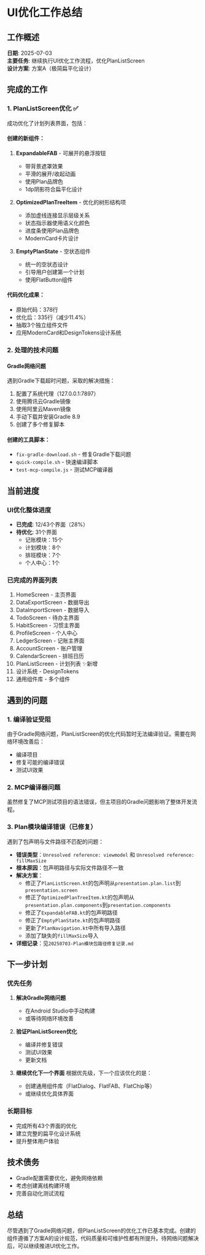 # UI优化工作总结

## 工作概述
**日期**: 2025-07-03  
**主要任务**: 继续执行UI优化工作流程，优化PlanListScreen  
**设计方案**: 方案A（极简扁平化设计）

## 完成的工作

### 1. PlanListScreen优化 ✅
成功优化了计划列表界面，包括：

#### 创建的新组件：
1. **ExpandableFAB** - 可展开的悬浮按钮
   - 带背景遮罩效果
   - 平滑的展开/收起动画
   - 使用Plan品牌色
   - 1dp阴影符合扁平化设计

2. **OptimizedPlanTreeItem** - 优化的树形结构项
   - 添加虚线连接显示层级关系
   - 状态指示器使用语义化颜色
   - 进度条使用Plan品牌色
   - ModernCard卡片设计

3. **EmptyPlanState** - 空状态组件
   - 统一的空状态设计
   - 引导用户创建第一个计划
   - 使用FlatButton组件

#### 代码优化成果：
- 原始代码：378行
- 优化后：335行（减少11.4%）
- 抽取3个独立组件文件
- 应用ModernCard和DesignTokens设计系统

### 2. 处理的技术问题

#### Gradle网络问题
遇到Gradle下载超时问题，采取的解决措施：
1. 配置了系统代理（127.0.0.1:7897）
2. 使用腾讯云Gradle镜像
3. 使用阿里云Maven镜像
4. 手动下载并安装Gradle 8.9
5. 创建了多个修复脚本

#### 创建的工具脚本：
- `fix-gradle-download.sh` - 修复Gradle下载问题
- `quick-compile.sh` - 快速编译脚本
- `test-mcp-compile.js` - 测试MCP编译器

## 当前进度

### UI优化整体进度
- **已完成**: 12/43个界面（28%）
- **待优化**: 31个界面
  - 记账模块：15个
  - 计划模块：8个
  - 排班模块：7个
  - 个人中心：1个

### 已完成的界面列表
1. HomeScreen - 主页界面
2. DataExportScreen - 数据导出
3. DataImportScreen - 数据导入
4. TodoScreen - 待办主界面
5. HabitScreen - 习惯主界面
6. ProfileScreen - 个人中心
7. LedgerScreen - 记账主界面
8. AccountScreen - 账户管理
9. CalendarScreen - 排班日历
10. PlanListScreen - 计划列表 ✨新增
11. 设计系统 - DesignTokens
12. 通用组件库 - 多个组件

## 遇到的问题

### 1. 编译验证受阻
由于Gradle网络问题，PlanListScreen的优化代码暂时无法编译验证。需要在网络环境改善后：
- 编译项目
- 修复可能的编译错误
- 测试UI效果

### 2. MCP编译器问题
虽然修复了MCP测试项目的语法错误，但主项目的Gradle问题影响了整体开发流程。

### 3. Plan模块编译错误（已修复）
遇到了包声明与文件路径不匹配的问题：
- **错误类型**：`Unresolved reference: viewmodel` 和 `Unresolved reference: fillMaxSize`
- **根本原因**：包声明路径与实际文件路径不一致
- **解决方案**：
  - 修正了`PlanListScreen.kt`的包声明从`presentation.plan.list`到`presentation.screen`
  - 修正了`OptimizedPlanTreeItem.kt`的包声明从`presentation.plan.components`到`presentation.components`
  - 修正了`ExpandableFAB.kt`的包声明路径
  - 修正了`EmptyPlanState.kt`的包声明路径
  - 更新了`PlanNavigation.kt`中所有导入路径
  - 添加了缺失的`fillMaxSize`导入
- **详细记录**：见`20250703-Plan模块包路径修复记录.md`

## 下一步计划

### 优先任务
1. **解决Gradle网络问题**
   - 在Android Studio中手动构建
   - 或等待网络环境改善

2. **验证PlanListScreen优化**
   - 编译并修复错误
   - 测试UI效果
   - 更新文档

3. **继续优化下一个界面**
   根据优先级，下一个应该优化的是：
   - 创建通用组件库（FlatDialog、FlatFAB、FlatChip等）
   - 或继续优化具体界面

### 长期目标
- 完成所有43个界面的优化
- 建立完整的扁平化设计系统
- 提升整体用户体验

## 技术债务
- Gradle配置需要优化，避免网络依赖
- 考虑创建离线构建环境
- 完善自动化测试流程

## 总结
尽管遇到了Gradle网络问题，但PlanListScreen的优化工作已基本完成。创建的组件遵循了方案A的设计规范，代码质量和可维护性都有所提升。待网络问题解决后，可以继续推进UI优化工作。
